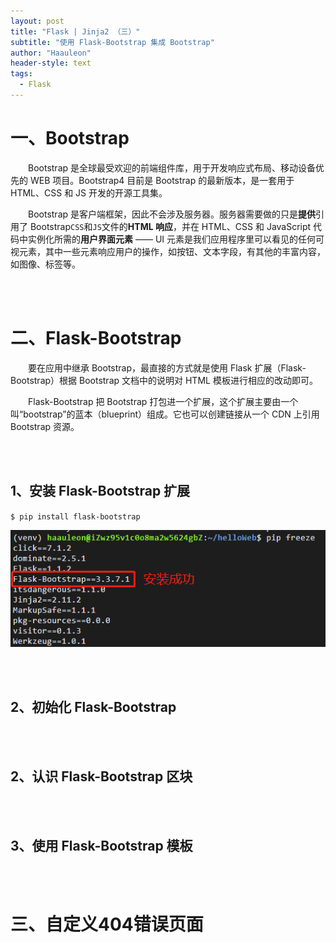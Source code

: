 ```yaml
---
layout: post
title: "Flask | Jinja2 （三）"
subtitle: "使用 Flask-Bootstrap 集成 Bootstrap"
author: "Haauleon"
header-style: text
tags:
  - Flask
---
```



# 一、Bootstrap
&emsp;&emsp;Bootstrap 是全球最受欢迎的前端组件库，用于开发响应式布局、移动设备优先的 WEB 项目。Bootstrap4 目前是 Bootstrap 的最新版本，是一套用于 HTML、CSS 和 JS 开发的开源工具集。     

&emsp;&emsp;Bootstrap 是客户端框架，因此不会涉及服务器。服务器需要做的只是**提供**引用了 Bootstrap`CSS`和`JS`文件的**HTML 响应**，并在 HTML、CSS 和 JavaScript 代码中实例化所需的**用户界面元素** —— UI 元素是我们应用程序里可以看见的任何可视元素，其中一些元素响应用户的操作，如按钮、文本字段，有其他的丰富内容，如图像、标签等。     

<br><br>

# 二、Flask-Bootstrap
&emsp;&emsp;要在应用中继承 Bootstrap，最直接的方式就是使用 Flask 扩展（Flask-Bootstrap）根据 Bootstrap 文档中的说明对 HTML 模板进行相应的改动即可。      

&emsp;&emsp;Flask-Bootstrap 把 Bootstrap 打包进一个扩展，这个扩展主要由一个叫“bootstrap”的蓝本（blueprint）组成。它也可以创建链接从一个 CDN 上引用 Bootstrap 资源。

<br><br>

## 1、安装 Flask-Bootstrap 扩展
`$ pip install flask-bootstrap`     

![](\img\in-post\2020-06-14-flask0004\1.png)     

<br><br>     

## 2、初始化 Flask-Bootstrap  

<br><br>

## 2、认识 Flask-Bootstrap 区块      

<br><br>

## 3、使用 Flask-Bootstrap 模板

<br><br>

# 三、自定义404错误页面